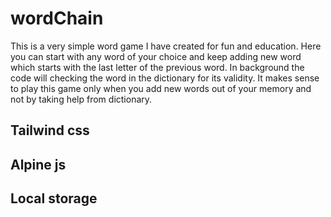 # wordChain
This is a very simple word game I have created for fun and education. Here you can start with any word of your choice and keep adding new word which starts with the last letter of the previous word. In background the code will checking the word in the dictionary for its validity. It makes sense to play this game only when you add new words out of your memory and not by taking help from dictionary.
## Tailwind css 
## Alpine js
## Local storage
